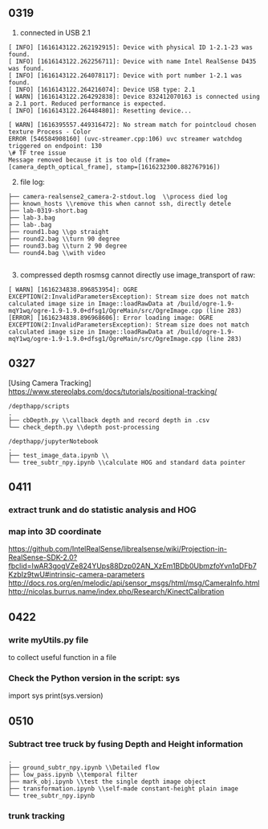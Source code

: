 ## 0319
1. connected in USB 2.1
```
[ INFO] [1616143122.262192915]: Device with physical ID 1-2.1-23 was found.
[ INFO] [1616143122.262256711]: Device with name Intel RealSense D435 was found.
[ INFO] [1616143122.264078117]: Device with port number 1-2.1 was found.
[ INFO] [1616143122.264216074]: Device USB type: 2.1
[ WARN] [1616143122.264292838]: Device 832412070163 is connected using a 2.1 port. Reduced performance is expected.
[ INFO] [1616143122.264484801]: Resetting device...
```

```
[ WARN] [1616395557.449316472]: No stream match for pointcloud chosen texture Process - Color
ERROR [546584908160] (uvc-streamer.cpp:106) uvc streamer watchdog triggered on endpoint: 130
\# TF tree issue
Message removed because it is too old (frame=[camera_depth_optical_frame], stamp=[1616232300.882767916])
```

2. file log:
```
├── camera-realsense2_camera-2-stdout.log  \\process died log  
├── known_hosts \\remove this when cannot ssh, directly detele  
├── lab-0319-short.bag  
├── lab-3.bag  
├── lab-.bag  
├── round1.bag \\go straight  
├── round2.bag \\turn 90 degree  
├── round3.bag \\turn 2 90 degree  
└── round4.bag \\with video   
 
```

3. compressed depth rosmsg cannot directly use image_transport of raw:
```
[ WARN] [1616234838.896853954]: OGRE EXCEPTION(2:InvalidParametersException): Stream size does not match calculated image size in Image::loadRawData at /build/ogre-1.9-mqY1wq/ogre-1.9-1.9.0+dfsg1/OgreMain/src/OgreImage.cpp (line 283)
[ERROR] [1616234838.896968606]: Error loading image: OGRE EXCEPTION(2:InvalidParametersException): Stream size does not match calculated image size in Image::loadRawData at /build/ogre-1.9-mqY1wq/ogre-1.9-1.9.0+dfsg1/OgreMain/src/OgreImage.cpp (line 283)
```


## 0327
[Using Camera Tracking]
https://www.stereolabs.com/docs/tutorials/positional-tracking/
```
/depthapp/scripts
.
├── cbDepth.py \\callback depth and record depth in .csv  
└── check_depth.py \\depth post-processing  

/depthapp/jupyterNotebook
.
├── test_image_data.ipynb \\
└── tree_subtr_npy.ipynb \\calculate HOG and standard data pointer

```

## 0411
### extract trunk and do statistic analysis and HOG
### map into 3D coordinate
https://github.com/IntelRealSense/librealsense/wiki/Projection-in-RealSense-SDK-2.0?fbclid=IwAR3gogVZe824YUps88Dzp02AN_XzEm1BDb0UbmzfoYvn1qDFb7KzbIz9twU#intrinsic-camera-parameters  
http://docs.ros.org/en/melodic/api/sensor_msgs/html/msg/CameraInfo.html  
http://nicolas.burrus.name/index.php/Research/KinectCalibration  

## 0422
### write myUtils.py file
to collect useful function in a file
### Check the Python version in the script: sys
import sys
print(sys.version)

## 0510
### Subtract tree truck by fusing Depth and Height information
```
.
├── ground_subtr_npy.ipynb \\Detailed flow
├── low_pass.ipynb \\temporal filter
├── mark_obj.ipynb \\test the single depth image object
├── transformation.ipynb \\self-made constant-height plain image
└── tree_subtr_npy.ipynb
```

### trunk tracking
